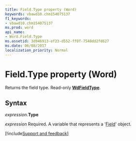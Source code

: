 ```yaml
---
title: Field.Type property (Word)
keywords: vbawd10.chm154075137
f1_keywords:
- vbawd10.chm154075137
ms.prod: word
api_name:
- Word.Field.Type
ms.assetid: 3d946913-ef23-d552-ff0f-7548dd2fd627
ms.date: 06/08/2017
localization_priority: Normal
---
```



# Field.Type property (Word)

Returns the field type. Read-only  **[WdFieldType](Word.WdFieldType.md)**.


## Syntax

_expression_.**Type**

_expression_ Required. A variable that represents a '[Field](Word.Field.md)' object.



[!include[Support and feedback](~/includes/feedback-boilerplate.md)]